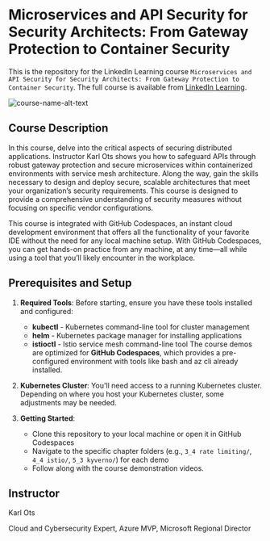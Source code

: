 # Microservices and API Security for Security Architects: From Gateway Protection to Container Security
This is the repository for the LinkedIn Learning course `Microservices and API Security for Security Architects: From Gateway Protection to Container Security`. The full course is available from [LinkedIn Learning][lil-course-url].

![course-name-alt-text][lil-thumbnail-url] 

## Course Description

<p>In this course, delve into the critical aspects of securing distributed applications. Instructor Karl Ots shows you how to safeguard APIs through robust gateway protection and secure microservices within containerized environments with service mesh architecture. Along the way, gain the skills necessary to design and deploy secure, scalable architectures that meet your organization’s security requirements. This course is designed to provide a comprehensive understanding of security measures without focusing on specific vendor configurations.</p><p>This course is integrated with GitHub Codespaces, an instant cloud development environment that offers all the functionality of your favorite IDE without the need for any local machine setup. With GitHub Codespaces, you can get hands-on practice from any machine, at any time—all while using a tool that you’ll likely encounter in the workplace.</p>

## Prerequisites and Setup
1. **Required Tools**: Before starting, ensure you have these tools installed and configured:
	- **kubectl** - Kubernetes command-line tool for cluster management
    - **helm** - Kubernetes package manager for installing applications
    - **istioctl** - Istio service mesh command-line tool
The course demos are optimized for **GitHub Codespaces**, which provides a pre-configured environment with tools like bash and az cli already installed.

2. **Kubernetes Cluster**: You'll need access to a running Kubernetes cluster. Depending on where you host your Kubernetes cluster, some adjustments may be needed.

3. **Getting Started**:
   - Clone this repository to your local machine or open it in GitHub Codespaces
   - Navigate to the specific chapter folders (e.g., `3_4 rate limiting/`, `4_4 istio/`, `5_3 kyverno/`) for each demo
   - Follow along with the course demonstration videos.

## Instructor

Karl Ots

Cloud and Cybersecurity Expert, Azure MVP, Microsoft Regional Director

[0]: # (Replace these placeholder URLs with actual course URLs)

[lil-course-url]: https://www.linkedin.com/learning/microservices-and-api-security-for-security-architects-from-gateway-protection-to-container-security
[lil-thumbnail-url]: https://media.licdn.com/dms/image/v2/D560DAQFyCOoBXhomWQ/learning-public-crop_675_1200/B56ZoCq4MsKAAY-/0/1760981386803?e=2147483647&v=beta&t=ez9j2z9ZQEJx3-a1o-V00KA-Sd52yQ7tWi3ftSjhWS4

